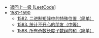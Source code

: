 - [返回上一级 [LeetCode]](LeetCode/)
- [1581-1590](LeetCode/1581-1590/)
  - [1582. 二进制矩阵中的特殊位置（简单）](LeetCode/1581-1590/1582.%20二进制矩阵中的特殊位置（简单）.md)
  - [1583. 统计不开心的朋友（中等）](LeetCode/1581-1590/1583.%20统计不开心的朋友（中等）.md)
  - [1588. 所有奇数长度子数组的和（简单）](LeetCode/1581-1590/1588.%20所有奇数长度子数组的和（简单）.md)
